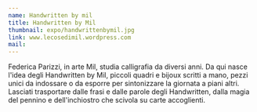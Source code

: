 ```yaml
---
name: Handwritten by mil
title: Handwritten by Mil
thumbnail: expo/handwrittenbymil.jpg
link: www.lecosedimil.wordpress.com
mail:
---
```


Federica Parizzi, in arte Mil, studia calligrafia da diversi anni. Da qui nasce l'idea degli Handwritten by Mil, piccoli quadri e bijoux scritti a mano, pezzi unici da indossare o da esporre per sintonizzare la giornata a piani altri. Lasciati trasportare dalle frasi e dalle parole degli Handwritten, dalla magia del pennino e dell'inchiostro che scivola su carte accoglienti.

